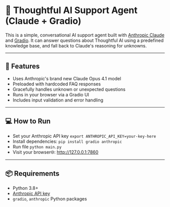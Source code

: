 # 🤖 Thoughtful AI Support Agent (Claude + Gradio)

This is a simple, conversational AI support agent built with [Anthropic Claude](https://www.anthropic.com) and [Gradio](https://www.gradio.app/). It can answer questions about Thoughtful AI using a predefined knowledge base, and fall back to Claude's reasoning for unknowns.

---

## 🚀 Features

- Uses Anthropic's brand new Claude Opus 4.1 model
- Preloaded with hardcoded FAQ responses
- Gracefully handles unknown or unexpected questions
- Runs in your browser via a Gradio UI
- Includes input validation and error handling

---

## 💻 How to Run

- Set your Anthropic API key `export ANTHROPIC_API_KEY=your-key-here`
- Install dependencies: `pip install gradio anthropic`
- Run file `python main.py`
- Visit your browser🌐: http://127.0.0.1:7860

---

## 📦 Requirements

- Python 3.8+
- [Anthropic API key](https://console.anthropic.com/)
- `gradio`, `anthropic` Python packages
